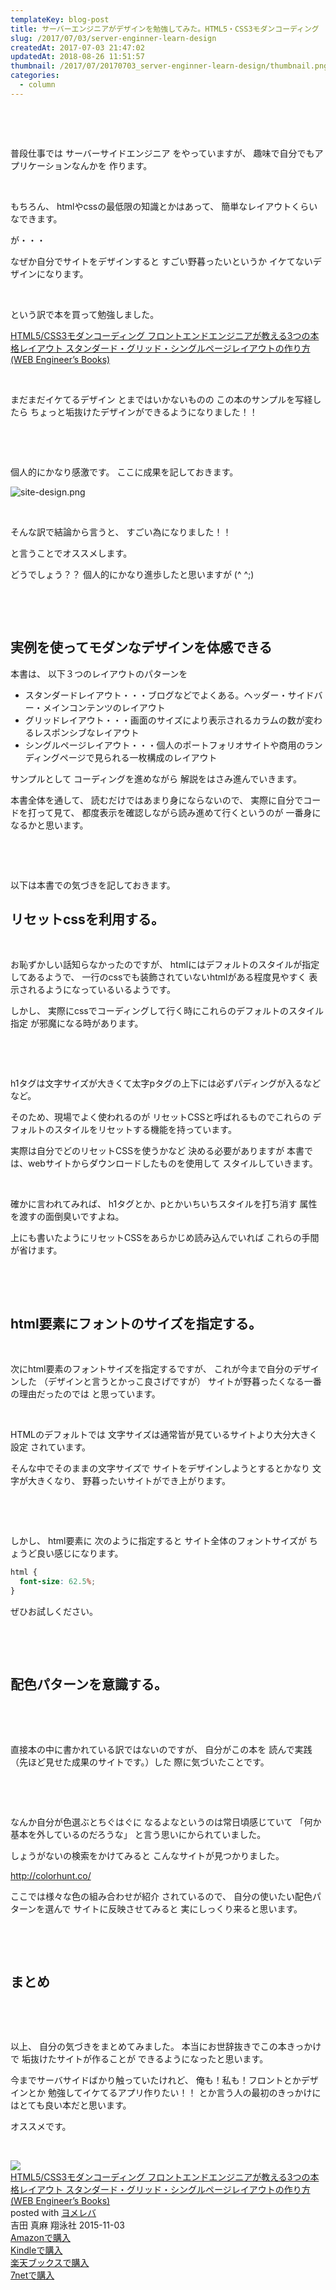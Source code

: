 ```yaml
---
templateKey: blog-post
title: サーバーエンジニアがデザインを勉強してみた。HTML5・CSS3モダンコーディング
slug: /2017/07/03/server-enginner-learn-design
createdAt: 2017-07-03 21:47:02
updatedAt: 2018-08-26 11:51:57
thumbnail: /2017/07/20170703_server-enginner-learn-design/thumbnail.png
categories:
  - column
---
```


&nbsp;

&nbsp;

普段仕事では
サーバーサイドエンジニア
をやっていますが、
趣味で自分でもアプリケーションなんかを
作ります。

&nbsp;

もちろん、
htmlやcssの最低限の知識とかはあって、
簡単なレイアウトくらいなできます。

が・・・

なぜか自分でサイトをデザインすると
すごい野暮ったいというか
イケてないデザインになります。

&nbsp;

<div class="after-intro"></div>

という訳で本を買って勉強しました。

<a href="http://amzn.to/2tHWHET">HTML5/CSS3モダンコーディング フロントエンドエンジニアが教える3つの本格レイアウト スタンダード・グリッド・シングルページレイアウトの作り方 (WEB Engineer’s Books)</a>

&nbsp;

まだまだイケてるデザイン
とまではいかないものの
この本のサンプルを写経したら
ちょっと垢抜けたデザインができるようになりました！！

&nbsp;

&nbsp;

個人的にかなり感激です。
ここに成果を記しておきます。

<img class="post-image" src="https://s3-ap-northeast-1.amazonaws.com/statics.ver-1-0.net/uploads/2017/07/20170703_server-enginner-learn-design/site-design.png" alt="site-design.png"/>

&nbsp;

そんな訳で結論から言うと、
すごい為になりました！！

と言うことでオススメします。

どうでしょう？？
個人的にかなり進歩したと思いますが (^ ^;)

&nbsp;

&nbsp;
<h2 class="chapter">実例を使ってモダンなデザインを体感できる</h2>
本書は、
以下３つのレイアウトのパターンを
<ul>
 	<li>スタンダードレイアウト・・・ブログなどでよくある。ヘッダー・サイドバー・メインコンテンツのレイアウト</li>
 	<li>グリッドレイアウト・・・画面のサイズにより表示されるカラムの数が変わるレスポンシブなレイアウト</li>
 	<li>シングルページレイアウト・・・個人のポートフォリオサイトや商用のランディングページで見られる一枚構成のレイアウト</li>
</ul>
サンプルとして
コーディングを進めながら
解説をはさみ進んでいきます。

本書全体を通して、
読むだけではあまり身にならないので、
実際に自分でコードを打って見て、
都度表示を確認しながら読み進めて行くというのが
一番身になるかと思います。

&nbsp;

&nbsp;

以下は本書での気づきを記しておきます。
<h2 class="chapter">リセットcssを利用する。</h2>
&nbsp;

お恥ずかしい話知らなかったのですが、
htmlにはデフォルトのスタイルが指定してあるようで、
一行のcssでも装飾されていないhtmlがある程度見やすく
表示されるようになっているいるようです。

しかし、
実際にcssでコーディングして行く時にこれらのデフォルトのスタイル指定
が邪魔になる時があります。

&nbsp;

&nbsp;

h1タグは文字サイズが大きくて太字pタグの上下には必ずパディングが入るなどなど。

そのため、現場でよく使われるのが
リセットCSSと呼ばれるものでこれらの
デフォルトのスタイルをリセットする機能を持っています。

実際は自分でどのリセットCSSを使うかなど
決める必要がありますが
本書では、webサイトからダウンロードしたものを使用して
スタイルしていきます。

&nbsp;

確かに言われてみれば、
h1タグとか、pとかいちいちスタイルを打ち消す
属性を渡すの面倒臭いですよね。

上にも書いたようにリセットCSSをあらかじめ読み込んでいれば
これらの手間が省けます。

&nbsp;

&nbsp;
<h2 class="chapter">html要素にフォントのサイズを指定する。</h2>
&nbsp;

次にhtml要素のフォントサイズを指定するですが、
これが今まで自分のデザインした
（デザインと言うとかっこ良さげですが）
サイトが野暮ったくなる一番の理由だったのでは
と思っています。

&nbsp;

HTMLのデフォルトでは
文字サイズは通常皆が見ているサイトより大分大きく設定
されています。

そんな中でそのままの文字サイズで
サイトをデザインしようとするとかなり
文字が大きくなり、
野暮ったいサイトができ上がります。

&nbsp;

&nbsp;

しかし、
html要素に
次のように指定すると
サイト全体のフォントサイズが
ちょうど良い感じになります。
```css
html {
  font-size: 62.5%;
}

```
ぜひお試しください。

&nbsp;

&nbsp;
<h2 class="chapter">配色パターンを意識する。</h2>
&nbsp;

&nbsp;

直接本の中に書かれている訳ではないのですが、
自分がこの本を
読んで実践（先ほど見せた成果のサイトです。）した
際に気づいたことです。

&nbsp;

&nbsp;

なんか自分が色選ぶとちぐはぐに
なるよなというのは常日頃感じていて
「何か基本を外しているのだろうな」
と言う思いにかられていました。

しょうがないの検索をかけてみると
こんなサイトが見つかりました。

<a href="http://colorhunt.co/">http://colorhunt.co/</a>

ここでは様々な色の組み合わせが紹介
されているので、
自分の使いたい配色パターンを選んで
サイトに反映させてみると
実にしっくり来ると思います。

&nbsp;

&nbsp;
<h2 class="chapter">まとめ</h2>
&nbsp;

&nbsp;

以上、
自分の気づきをまとめてみました。
本当にお世辞抜きでこの本きっかけで
垢抜けたサイトが作ることが
できるようになったと思います。

今までサーバサイドばかり触っていたけれど、
俺も！私も！フロントとかデザインとか
勉強してイケてるアプリ作りたい！！
とか言う人の最初のきっかけにはとても良い本だと思います。

オススメです。

&nbsp;

<div class="cstmreba"><div class="booklink-box"><div class="booklink-image"><a href="http://www.amazon.co.jp/exec/obidos/asin/4798141577/llg01-22/" target="_blank" rel="nofollow" ><img src="https://images-fe.ssl-images-amazon.com/images/I/51R4sqEpwAL._SL320_.jpg" style="border: none;" /></a></div><div class="booklink-info"><div class="booklink-name"><a href="http://www.amazon.co.jp/exec/obidos/asin/4798141577/llg01-22/" target="_blank" rel="nofollow" >HTML5/CSS3モダンコーディング フロントエンドエンジニアが教える3つの本格レイアウト スタンダード・グリッド・シングルページレイアウトの作り方 (WEB Engineer’s Books)</a><div class="booklink-powered-date">posted with <a href="https://yomereba.com" rel="nofollow" target="_blank">ヨメレバ</a></div></div><div class="booklink-detail">吉田 真麻 翔泳社 2015-11-03    </div><div class="booklink-link2"><div class="shoplinkamazon"><a href="http://www.amazon.co.jp/exec/obidos/asin/4798141577/llg01-22/" target="_blank" rel="nofollow" >Amazonで購入</a></div><div class="shoplinkkindle"><a href="http://www.amazon.co.jp/exec/obidos/ASIN/B0176GNY26/llg01-22/" target="_blank" rel="nofollow" >Kindleで購入</a></div><div class="shoplinkrakuten"><a href="https://hb.afl.rakuten.co.jp/hgc/163854b7.d97e8d5b.163854b8.3c41ae34/?pc=http%3A%2F%2Fbooks.rakuten.co.jp%2Frb%2F13401310%2F%3Fscid%3Daf_ich_link_urltxt%26m%3Dhttp%3A%2F%2Fm.rakuten.co.jp%2Fev%2Fbook%2F" target="_blank" rel="nofollow" >楽天ブックスで購入</a></div><div class="shoplinkseven"><a href="https://px.a8.net/svt/ejp?a8mat=2TXHHI+FDP7OQ+2N1Y+BW8O2&a8ejpredirect=http%3A%2F%2F7af-ent.omni7.jp%2Frelay%2Faffiliate%2FentranceProcess.do%3Furl%3Dhttp%253A%252F%252F7net.omni7.jp%252Fsearch%252F%253FsearchKeywordFlg%253D1%2526keyword%253D4-79-814157-2%252520%25257C%2525204-798-14157-2%252520%25257C%2525204-7981-4157-2%252520%25257C%2525204-79814-157-2%252520%25257C%2525204-798141-57-2%252520%25257C%2525204-7981415-7-2" target="_blank" rel="nofollow" >7netで購入</a><img border="0" width="1" height="1" src="https://www17.a8.net/0.gif?a8mat=2TXHHI+FDP7OQ+2N1Y+BW8O2" alt=""></div>            	  	  	  	</div></div><div class="booklink-footer"></div></div></div>
&nbsp;
